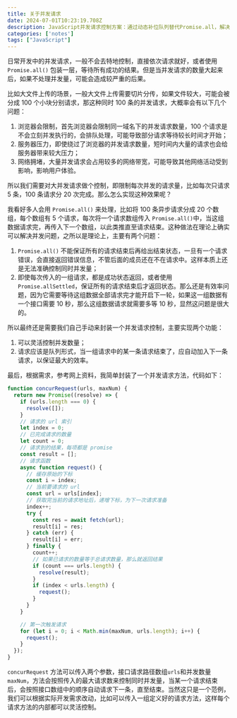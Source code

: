 ```yaml
---
title: 关于并发请求
date: 2024-07-01T10:23:19.708Z
description: JavaScript并发请求控制方案：通过动态补位队列替代Promise.all，解决大流量场景下浏览器限制、服务器压力和网络拥堵问题，实现精准并发管控与错误隔离机制。
categories: ['notes']
tags: ["JavaScript"]
---
```


日常开发中的并发请求，一般不会去特地控制，直接依次请求就好，或者使用 `Promise.all()` 包装一层，等待所有成功的结果。但是当并发请求的数量大起来后，如果不处理并发量，可能会造成较严重的后果。

<!-- more -->

比如大文件上传的场景，一般大文件上传需要切片分传，如果文件较大，可能会被分成 100 个小块分别请求，那这种同时 100 条的并发请求，大概率会有以下几个问题：

1. 浏览器会限制，首先浏览器会限制同一域名下的并发请求数量，100 个请求是不会立刻并发执行的，会排队处理，可能导致部分请求等待较长时间才开始；
2. 服务器压力，即使绕过了浏览器的并发请求数量，短时间内大量的请求也会给服务器带来较大压力；
3. 网络拥堵，大量并发请求会占用较多的网络带宽，可能导致其他网络活动受到影响，影响用户体验。

所以我们需要对大并发请求做个控制，即限制每次并发的请求量，比如每次只请求 5 条，100 条请求分 20 次完成。那么怎么实现这种效果呢？

我看好多人会用 `Promise.all()` 来处理，比如将 100 条异步请求分成 20 个数组，每个数组有 5 个请求，每次将一个请求数组传入 `Promise.all()`中，当这组数据请求完，再传入下一个数组，以此类推直至请求结束。这种做法在理论上确实可以解决并发问题，之所以是理论上，主要有两个问题：

1. `Promise.all()` 不能保证所有的请求结束后再给出结束状态，一旦有一个请求错误，会直接返回错误信息，不管后面的成员还在不在请求中。这样本质上还是无法准确控制同时并发量；
2. 即使每次传入的一组请求，都是成功状态返回，或者使用`Promise.allSettled`，保证所有的请求结束后才返回状态。那么还是有效率问题，因为它需要等待这组数据全部请求完才能开启下一轮，如果这一组数据有一个接口需要 10 秒，那么这组数据请求就需要多等 10 秒，显然这问题是很大的。

所以最终还是需要我们自己手动来封装一个并发请求控制，主要实现两个功能：

1. 可以灵活控制并发数量；
2. 请求应该是队列形式，当一组请求中的某一条请求结束了，应自动加入下一条请求，以保证最大的效率。

最后，根据需求，参考网上资料，我简单封装了一个并发请求方法，代码如下：

```js
function concurRequest(urls, maxNum) {
  return new Promise((resolve) => {
    if (urls.length === 0) {
      resolve([]);
    }
    // 请求的 url 索引
    let index = 0;
    // 已完成请求的数量
    let count = 0;
    // 请求到的结果，每项都是 promise
    const result = [];
    // 请求函数
    async function request() {
      // 缓存原始的下标
      const i = index;
      // 当前要请求的 url
      const url = urls[index];
      // 获取完当前的请求地址后，递增下标，为下一次请求准备
      index++;
      try {
        const res = await fetch(url);
        result[i] = res;
      } catch (err) {
        result[i] = err;
      } finally {
        count++;
        // 如果已请求的数量等于总请求数量，那么就返回结果
        if (count === urls.length) {
          resolve(result);
        }
        if (index < urls.length) {
          request();
        }
      }
    }

    // 第一次触发请求
    for (let i = 0; i < Math.min(maxNum, urls.length); i++) {
      request();
    }
  });
}
```

`concurRequest` 方法可以传入两个参数，接口请求路径数组`urls`和并发数量`maxNum`，方法会按照传入的最大请求数来控制同时并发量，当某一个请求结束后，会按照接口数组中的顺序自动请求下一条，直至结束。当然这只是一个范例，我们可以根据实际开发需求改动，比如可以传入一组定义好的请求方法，这样每个请求方法的内部都可以灵活控制。
